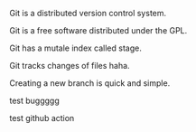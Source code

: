 

Git is a distributed version control system.

Git is a free software distributed under the GPL.

Git has a mutale index called stage.

Git tracks changes of files haha.

Creating a new branch is quick and simple.

test buggggg

test github action
